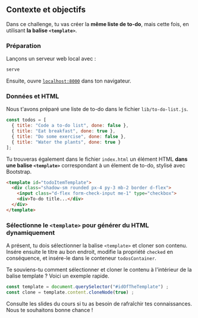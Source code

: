 ## Contexte et objectifs

Dans ce challenge, tu vas créer la **même liste de to-do**, mais cette fois, en utilisant **la balise `<template>`**.

### Préparation

Lançons un serveur web local avec :

```bash
serve
```

Ensuite, ouvre [`localhost:8000`](http://localhost:8000) dans ton navigateur.

### Données et HTML

Nous t'avons préparé une liste de to-do dans le fichier `lib/to-do-list.js`.

```js
const todos = [
  { title: "Code a to-do list", done: false },
  { title: "Eat breakfast", done: true },
  { title: "Do some exercise", done: false },
  { title: "Water the plants", done: true }
];
```

Tu trouveras également dans le fichier `index.html` un élément HTML **dans une balise `<template>`** correspondant à un élement de to-do, stylisé avec Bootstrap.

```html
<template id="todoItemTemplate">
  <div class="shadow-sm rounded px-4 py-3 mb-2 border d-flex">
    <input class="d-flex form-check-input me-1" type="checkbox">
    <div>To-do title...</div>
  </div>
</template>
```

### Sélectionne le `<template>` pour générer du HTML dynamiquement

A présent, tu dois sélectionner la balise `<template>` et cloner son contenu. Insére ensuite le titre au bon endroit, modifie la propriété `checked` en conséquence, et insére-le dans le conteneur `todosContainer`.

Te souviens-tu comment sélectionner et cloner le contenu à l'intérieur de la balise template ? Voici un exemple rapide.

```js
const template = document.querySelector("#idOfTheTemplate") ;
const clone = template.content.cloneNode(true) ;
```

Consulte les slides du cours si tu as besoin de rafraîchir tes connaissances. Nous te souhaitons bonne chance !
